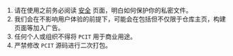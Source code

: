 1. 请在使用之前务必阅读 [安全](https://docs.ci.khs1994.com/usage/security.html) 页面，明白如何保护你的私密文件。
2. 我们会在不影响用户体验的前提下，可能会在包括但不仅限于仓库主页，构建页面等加入广告。
3. 任何个人或组织不得将 `PCIT` 用于商业用途。
4. 严禁修改 `PCIT` 源码进行二次打包。
